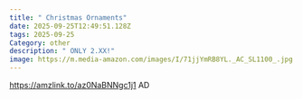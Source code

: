 ```yaml
---
title: " Christmas Ornaments"
date: 2025-09-25T12:49:51.128Z
tags: 2025-09-25
Category: other
description: " ONLY 2.XX!"
image: https://m.media-amazon.com/images/I/71jjYmRB8YL._AC_SL1100_.jpg
---
```

https://amzlink.to/az0NaBNNgc1j1
AD